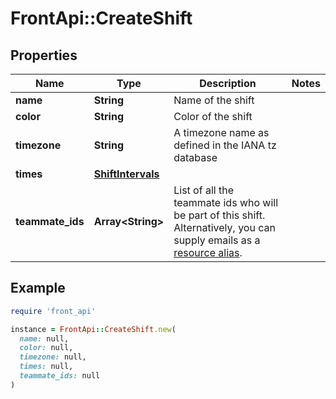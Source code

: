 # FrontApi::CreateShift

## Properties

| Name | Type | Description | Notes |
| ---- | ---- | ----------- | ----- |
| **name** | **String** | Name of the shift |  |
| **color** | **String** | Color of the shift |  |
| **timezone** | **String** | A timezone name as defined in the IANA tz database |  |
| **times** | [**ShiftIntervals**](ShiftIntervals.md) |  |  |
| **teammate_ids** | **Array&lt;String&gt;** | List of all the teammate ids who will be part of this shift. Alternatively, you can supply emails as a [resource alias](https://dev.frontapp.com/docs/resource-aliases-1). |  |

## Example

```ruby
require 'front_api'

instance = FrontApi::CreateShift.new(
  name: null,
  color: null,
  timezone: null,
  times: null,
  teammate_ids: null
)
```

